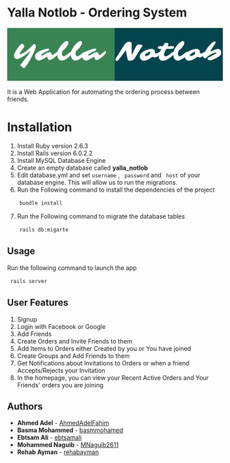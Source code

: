 # Yalla Notlob - Ordering System

<p align="center">
<img src="logo.png" alt="Build Status">
</p>

It is a Web Application for automating the ordering process between friends.

# Installation

1. Install Ruby version 2.6.3
2. Install Rails version 6.0.2.2
3. Install MySQL Database Engine
4. Create an empty database called **yalla_notlob**
5. Edit database.yml and set ``username`` , `` password`` and `` host`` of your database engine. This will allow us to run the migrations.
6. Run the Following command to install the dependencies of the project 
```bash
	bundle install
```
7. Run the Following command to migrate the database tables
```bash
	rails db:migarte
```

## Usage

Run the following command to launch the app 
```bash
 rails server
```

## User Features

1. Signup
2. Login with Facebook or Google
3. Add Friends
4. Create Orders and Invite Friends to them
5. Add Items to Orders either Created by you or You have joined
6. Create Groups and Add Friends to them
7. Get Notifications about Invitations to Orders or when a friend Accepts/Rejects your Invitation
8. In the homepage, you can view your Recent Active Orders and Your Friends' orders you are joining


## Authors

* **Ahmed Adel** - [AhmedAdelFahim](https://github.com/AhmedAdelFahim)
* **Basma Mohammed** - [basmmohamed](https://github.com/basmmohamed)
* **Ebtsam Ali** - [ebtsamali](https://github.com/ebtsamali)
* **Mohammed Naguib** - [MNaguib2611](https://github.com/MNaguib2611)
* **Rehab Ayman** - [rehabayman](https://github.com/rehabayman)
